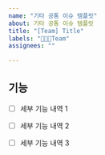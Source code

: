 ```yaml
---
name: "기타 공통 이슈 템플릿"
about: 기타 공통 이슈 템플릿
title: "[Team] Title"
labels: "🧑‍🤝‍🧑Team"
assignees: ""

---
```


## 기능

- [ ] 세부 기능 내역 1
- [ ] 세부 기능 내역 2
- [ ] 세부 기능 내역 3

